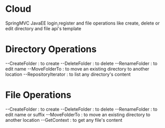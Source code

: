 # Cloud

SpringMVC JavaEE login,register and file operations like create, delete or edit directory and file api's template

# Directory Operations

--CreateFolder 	     : to create
--DeleteFolder       : to delete
--RenameFolder       : to edit name
--MoveFolderTo       : to move an existing directory to another location
--RepositoryIterator : to list any directory's content

# File Operations

--CreateFolder : to create
--DeleteFolder : to delete
--RenameFolder : to edit name or suffix
--MoveFolderTo : to move an existing directory to another location
--GetContext   : to get any file's content
